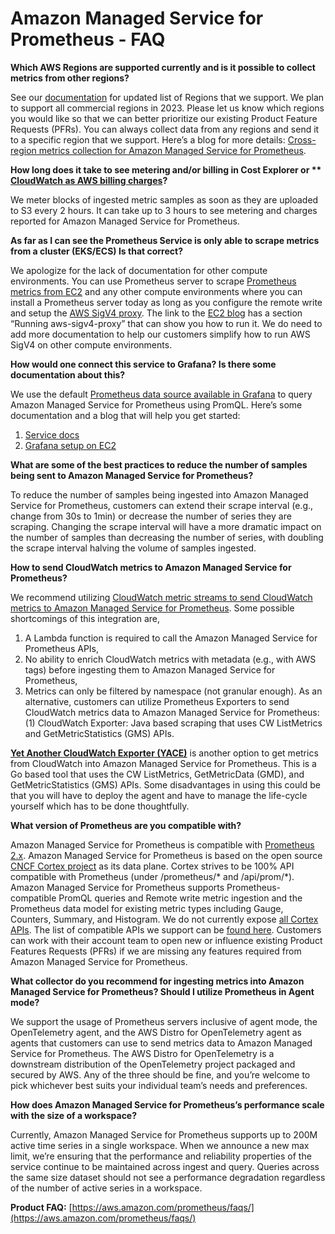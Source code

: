 # Amazon Managed Service for Prometheus - FAQ

**Which AWS Regions are supported currently and is it possible to collect metrics from other regions?** 

See our [documentation](https://docs.aws.amazon.com/prometheus/latest/userguide/what-is-Amazon-Managed-Service-Prometheus.html) for updated list of Regions that we support. We plan to support all commercial regions in 2023. Please let us know which regions you would like so that we can better prioritize our existing Product Feature Requests (PFRs). You can always collect data from any regions and send it to a specific region that we support. Here’s a blog for more details: [Cross-region metrics collection for Amazon Managed Service for Prometheus](https://aws.amazon.com/blogs/opensource/set-up-cross-region-metrics-collection-for-amazon-managed-service-for-prometheus-workspaces/).

**How long does it take to see metering and/or billing in Cost Explorer or **
 [CloudWatch as AWS billing charges](https://docs.aws.amazon.com/AmazonCloudWatch/latest/monitoring/gs_monitor_estimated_charges_with_cloudwatch.html)?**

We meter blocks of ingested metric samples as soon as they are uploaded to S3 every 2 hours. It can take up to 3 hours to see metering and charges reported for Amazon Managed Service for Prometheus.

**As far as I can see the Prometheus Service is only able to scrape metrics from a cluster (EKS/ECS) Is that correct?**

We apologize for the lack of documentation for other compute environments. You can use Prometheus server to scrape [Prometheus metrics from EC2](https://aws.amazon.com/blogs/opensource/using-amazon-managed-service-for-prometheus-to-monitor-ec2-environments/) and any other compute environments where you can install a Prometheus server today as long as you configure the remote write and setup the [AWS SigV4 proxy](https://github.com/awslabs/aws-sigv4-proxy). The link to the [EC2 blog](https://aws.amazon.com/blogs/opensource/using-amazon-managed-service-for-prometheus-to-monitor-ec2-environments/) has a section “Running aws-sigv4-proxy” that can show you how to run it. We do need to add more documentation to help our customers simplify how to run AWS SigV4 on other compute environments.

**How would one connect this service to Grafana? Is there some documentation about this?**

We use the default [Prometheus data source available in Grafana](https://grafana.com/docs/grafana/latest/datasources/prometheus/) to query Amazon Managed Service for Prometheus using PromQL. Here’s some documentation and a blog that will help you get started:
1. [Service docs](https://docs.aws.amazon.com/prometheus/latest/userguide/AMP-onboard-query.html)
1. [Grafana setup on EC2](https://aws.amazon.com/blogs/opensource/setting-up-grafana-on-ec2-to-query-metrics-from-amazon-managed-service-for-prometheus/)

**What are some of the best practices to reduce the number of samples being sent to Amazon Managed Service for Prometheus?**

To reduce the number of samples being ingested into Amazon Managed Service for Prometheus, customers can extend their scrape interval (e.g., change from 30s to 1min) or decrease the number of series they are scraping. Changing the scrape interval will have a more dramatic impact on the number of samples than decreasing the number of series, with doubling the scrape interval halving the volume of samples ingested.

**How to send CloudWatch metrics to Amazon Managed Service for Prometheus?**

We recommend utilizing [CloudWatch metric streams to send CloudWatch metrics to Amazon Managed Service for Prometheus](https://aws-observability.github.io/observability-best-practices/recipes/recipes/lambda-cw-metrics-go-amp/). Some possible shortcomings of this integration are,
1. A Lambda function is required to call the Amazon Managed Service for Prometheus APIs,
1. No ability to enrich CloudWatch metrics with metadata (e.g., with AWS tags) before ingesting them to Amazon Managed Service for Prometheus,
1. Metrics can only be filtered by namespace (not granular enough). As an alternative, customers can utilize Prometheus Exporters to send CloudWatch metrics data to Amazon Managed Service for Prometheus: (1) CloudWatch  Exporter: Java based scraping that uses CW ListMetrics and  GetMetricStatistics (GMS) APIs.

[**Yet Another CloudWatch Exporter (YACE)**](https://github.com/nerdswords/yet-another-cloudwatch-exporter) is another option to get metrics from CloudWatch into Amazon Managed Service for Prometheus. This is a Go based tool that uses the CW ListMetrics, GetMetricData (GMD), and  GetMetricStatistics (GMS) APIs. Some disadvantages in using this could be that you will have to deploy the agent and have to manage the life-cycle yourself which has to be done thoughtfully.

**What version of Prometheus are you compatible with?**

Amazon Managed Service for Prometheus is compatible with [Prometheus 2.x](https://github.com/prometheus/prometheus/blob/main/RELEASE.md). Amazon Managed Service for Prometheus is based on the open source [CNCF Cortex project](https://cortexmetrics.io/) as its data plane. Cortex strives to be 100% API compatible with Prometheus (under /prometheus/* and /api/prom/*). Amazon Managed Service for Prometheus supports Prometheus-compatible PromQL queries and Remote write metric ingestion and the Prometheus data model for existing metric types including Gauge, Counters, Summary, and Histogram. We do not currently expose [all Cortex APIs](https://cortexmetrics.io/docs/api/). The list of compatible APIs we support can be [found here](https://docs.aws.amazon.com/prometheus/latest/userguide/AMP-APIReference.html). Customers can work with their account team to open new or influence existing Product Features Requests (PFRs) if we are missing any features required from Amazon Managed Service for Prometheus.

**What collector do you recommend for ingesting metrics into Amazon Managed Service for Prometheus? Should I utilize Prometheus in Agent mode?**

We support the usage of Prometheus servers inclusive of agent mode, the OpenTelemetry agent, and the AWS Distro for OpenTelemetry agent as agents that customers can use to send metrics data to Amazon Managed Service for Prometheus. The AWS Distro for OpenTelemetry is a downstream distribution of the OpenTelemetry project packaged and secured by AWS. Any of the three should be fine, and you’re welcome to pick whichever best suits your individual team’s needs and preferences.

**How does Amazon Managed Service for Prometheus’s performance scale with the size of a workspace?**

Currently, Amazon Managed Service for Prometheus supports up to 200M active time series in a single workspace. When we announce a new max limit, we’re ensuring that the performance and reliability properties of the service continue to be maintained across ingest and query. Queries across the same size dataset should not see a performance degradation regardless of the number of active series in a workspace.

**Product FAQ:** [https://aws.amazon.com/prometheus/faqs/](https://aws.amazon.com/prometheus/faqs/)
